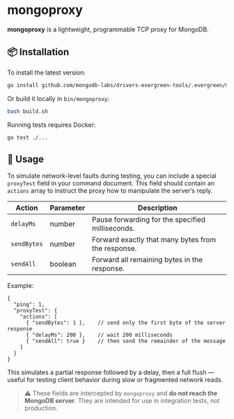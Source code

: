 # mongoproxy

**mongoproxy** is a lightweight, programmable TCP proxy for MongoDB.

## 📦 Installation

To install the latest version:

```bash
go install github.com/mongodb-labs/drivers-evergreen-tools/.evergreen/mongoproxy/cmd/mongoproxy@latest
```

Or build it locally in `bin/mongoproxy`:

```bash
bash build.sh
```

Running tests requires Docker:

```bash
go test ./...
```

## 🔧 Usage

To simulate network-level faults during testing, you can include a special `proxyTest` field in your command document. This field should contain an `actions` array to instruct the proxy how to manipulate the server’s reply.

| Action     | Parameter | Description                                            |
|------------|-----------|--------------------------------------------------------|
| `delayMs`  | number    | Pause forwarding for the specified milliseconds.       |
| `sendBytes`| number    | Forward exactly that many bytes from the response.     |
| `sendAll`  | boolean   | Forward all remaining bytes in the response.           |

Example:

```
{
  "ping": 1,
  "proxyTest": {
    "actions": [
      { "sendBytes": 1 },    // send only the first byte of the server response
      { "delayMs": 200 },    // wait 200 milliseconds
      { "sendAll": true }    // then send the remainder of the message
    ]
  }
}
```

This simulates a partial response followed by a delay, then a full flush — useful for testing client behavior during slow or fragmented network reads.

> ⚠️ These fields are intercepted by `mongoproxy` and **do not reach the MongoDB server**. They are intended for use in integration tests, not production.
